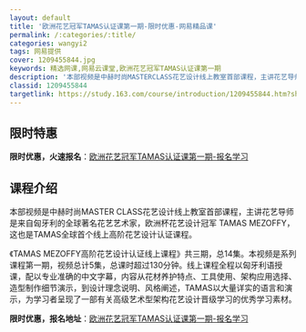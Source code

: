 ```yaml
---
layout: default
title: '欧洲花艺冠军TAMAS认证课第一期-限时优惠-网易精品课'
permalink: /:categories/:title/
categories: wangyi2
tags: 网易提供
cover: 1209455844.jpg
keywords: 精选网课,网易云课堂,欧洲花艺冠军TAMAS认证课第一期
description: '本部视频是中赫时尚MASTERCLASS花艺设计线上教室首部课程，主讲花艺导师是来自匈牙利的全球著名花艺艺术家，欧洲杯花'
classid: 1209455844
targetlink: https://study.163.com/course/introduction/1209455844.htm?share=1&shareId=1025206652&utm_campaign=share&utm_medium=iphoneShare&utm_source=&utm_u=1025206652
---
```


## 限时特惠

**限时优惠，火速报名**：[欧洲花艺冠军TAMAS认证课第一期-报名学习](https://study.163.com/course/introduction/1209455844.htm?share=1&shareId=1025206652&utm_campaign=share&utm_medium=iphoneShare&utm_source=&utm_u=1025206652)

## 课程介绍

本部视频是中赫时尚MASTER CLASS花艺设计线上教室首部课程，主讲花艺导师是来自匈牙利的全球著名花艺艺术家，欧洲杯花艺设计冠军 TAMAS MEZOFFY，这也是TAMAS全球首个线上高阶花艺设计认证课程。

《TAMAS MEZOFFY高阶花艺设计认证线上课程》共三期，总14集。本视频是系列课程第一期，视频总计5集，总课时超过130分钟。线上课程全程以匈牙利语授课，配以专业准确的中文字幕，内容从花材养护特点、工具使用、架构应用选择、造型制作细节演示，到设计理念说明、风格阐述，TAMAS以大量详实的语言和演示，为学习者呈现了一部有关高级艺术型架构花艺设计晋级学习的优秀学习素材。

**限时优惠，报名地址**：[欧洲花艺冠军TAMAS认证课第一期-报名学习](https://study.163.com/course/introduction/1209455844.htm?share=1&shareId=1025206652&utm_campaign=share&utm_medium=iphoneShare&utm_source=&utm_u=1025206652)


